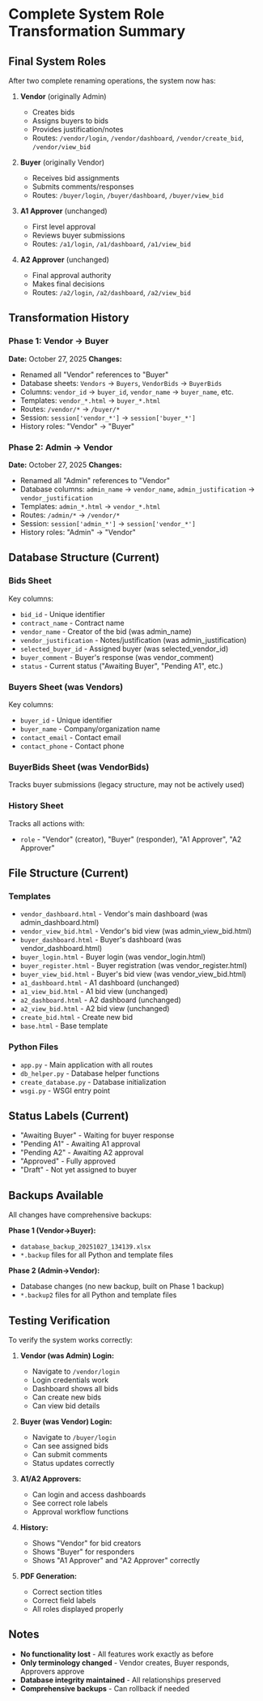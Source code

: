 # Complete System Role Transformation Summary

## Final System Roles

After two complete renaming operations, the system now has:

1. **Vendor** (originally Admin)
   - Creates bids
   - Assigns buyers to bids
   - Provides justification/notes
   - Routes: `/vendor/login`, `/vendor/dashboard`, `/vendor/create_bid`, `/vendor/view_bid`

2. **Buyer** (originally Vendor)
   - Receives bid assignments
   - Submits comments/responses
   - Routes: `/buyer/login`, `/buyer/dashboard`, `/buyer/view_bid`

3. **A1 Approver** (unchanged)
   - First level approval
   - Reviews buyer submissions
   - Routes: `/a1/login`, `/a1/dashboard`, `/a1/view_bid`

4. **A2 Approver** (unchanged)
   - Final approval authority
   - Makes final decisions
   - Routes: `/a2/login`, `/a2/dashboard`, `/a2/view_bid`

## Transformation History

### Phase 1: Vendor → Buyer
**Date:** October 27, 2025
**Changes:**
- Renamed all "Vendor" references to "Buyer"
- Database sheets: `Vendors` → `Buyers`, `VendorBids` → `BuyerBids`
- Columns: `vendor_id` → `buyer_id`, `vendor_name` → `buyer_name`, etc.
- Templates: `vendor_*.html` → `buyer_*.html`
- Routes: `/vendor/*` → `/buyer/*`
- Session: `session['vendor_*']` → `session['buyer_*']`
- History roles: "Vendor" → "Buyer"

### Phase 2: Admin → Vendor
**Date:** October 27, 2025
**Changes:**
- Renamed all "Admin" references to "Vendor"
- Database columns: `admin_name` → `vendor_name`, `admin_justification` → `vendor_justification`
- Templates: `admin_*.html` → `vendor_*.html`
- Routes: `/admin/*` → `/vendor/*`
- Session: `session['admin_*']` → `session['vendor_*']`
- History roles: "Admin" → "Vendor"

## Database Structure (Current)

### Bids Sheet
Key columns:
- `bid_id` - Unique identifier
- `contract_name` - Contract name
- `vendor_name` - Creator of the bid (was admin_name)
- `vendor_justification` - Notes/justification (was admin_justification)
- `selected_buyer_id` - Assigned buyer (was selected_vendor_id)
- `buyer_comment` - Buyer's response (was vendor_comment)
- `status` - Current status ("Awaiting Buyer", "Pending A1", etc.)

### Buyers Sheet (was Vendors)
Key columns:
- `buyer_id` - Unique identifier
- `buyer_name` - Company/organization name
- `contact_email` - Contact email
- `contact_phone` - Contact phone

### BuyerBids Sheet (was VendorBids)
Tracks buyer submissions (legacy structure, may not be actively used)

### History Sheet
Tracks all actions with:
- `role` - "Vendor" (creator), "Buyer" (responder), "A1 Approver", "A2 Approver"

## File Structure (Current)

### Templates
- `vendor_dashboard.html` - Vendor's main dashboard (was admin_dashboard.html)
- `vendor_view_bid.html` - Vendor's bid view (was admin_view_bid.html)
- `buyer_dashboard.html` - Buyer's dashboard (was vendor_dashboard.html)
- `buyer_login.html` - Buyer login (was vendor_login.html)
- `buyer_register.html` - Buyer registration (was vendor_register.html)
- `buyer_view_bid.html` - Buyer's bid view (was vendor_view_bid.html)
- `a1_dashboard.html` - A1 dashboard (unchanged)
- `a1_view_bid.html` - A1 bid view (unchanged)
- `a2_dashboard.html` - A2 dashboard (unchanged)
- `a2_view_bid.html` - A2 bid view (unchanged)
- `create_bid.html` - Create new bid
- `base.html` - Base template

### Python Files
- `app.py` - Main application with all routes
- `db_helper.py` - Database helper functions
- `create_database.py` - Database initialization
- `wsgi.py` - WSGI entry point

## Status Labels (Current)

- "Awaiting Buyer" - Waiting for buyer response
- "Pending A1" - Awaiting A1 approval
- "Pending A2" - Awaiting A2 approval
- "Approved" - Fully approved
- "Draft" - Not yet assigned to buyer

## Backups Available

All changes have comprehensive backups:

**Phase 1 (Vendor→Buyer):**
- `database_backup_20251027_134139.xlsx`
- `*.backup` files for all Python and template files

**Phase 2 (Admin→Vendor):**
- Database changes (no new backup, built on Phase 1 backup)
- `*.backup2` files for all Python and template files

## Testing Verification

To verify the system works correctly:

1. **Vendor (was Admin) Login:**
   - Navigate to `/vendor/login`
   - Login credentials work
   - Dashboard shows all bids
   - Can create new bids
   - Can view bid details

2. **Buyer (was Vendor) Login:**
   - Navigate to `/buyer/login`
   - Can see assigned bids
   - Can submit comments
   - Status updates correctly

3. **A1/A2 Approvers:**
   - Can login and access dashboards
   - See correct role labels
   - Approval workflow functions

4. **History:**
   - Shows "Vendor" for bid creators
   - Shows "Buyer" for responders
   - Shows "A1 Approver" and "A2 Approver" correctly

5. **PDF Generation:**
   - Correct section titles
   - Correct field labels
   - All roles displayed properly

## Notes

- **No functionality lost** - All features work exactly as before
- **Only terminology changed** - Vendor creates, Buyer responds, Approvers approve
- **Database integrity maintained** - All relationships preserved
- **Comprehensive backups** - Can rollback if needed
